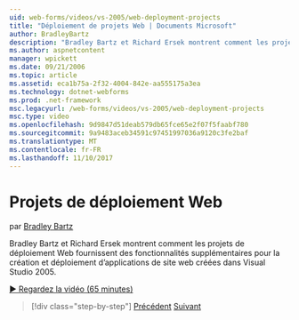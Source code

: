 ```yaml
---
uid: web-forms/videos/vs-2005/web-deployment-projects
title: "Déploiement de projets Web | Documents Microsoft"
author: BradleyBartz
description: "Bradley Bartz et Richard Ersek montrent comment les projets de déploiement Web fournissent des fonctionnalités supplémentaires pour la génération et déploiement d’applications web site créer..."
ms.author: aspnetcontent
manager: wpickett
ms.date: 09/21/2006
ms.topic: article
ms.assetid: eca1b75a-2f32-4004-842e-aa555175a3ea
ms.technology: dotnet-webforms
ms.prod: .net-framework
msc.legacyurl: /web-forms/videos/vs-2005/web-deployment-projects
msc.type: video
ms.openlocfilehash: 9d9847d51deab579db65fce65e2f07f5faabf780
ms.sourcegitcommit: 9a9483aceb34591c97451997036a9120c3fe2baf
ms.translationtype: MT
ms.contentlocale: fr-FR
ms.lasthandoff: 11/10/2017
---
```

<a name="web-deployment-projects"></a>Projets de déploiement Web
====================
par [Bradley Bartz](https://github.com/BradleyBartz)

Bradley Bartz et Richard Ersek montrent comment les projets de déploiement Web fournissent des fonctionnalités supplémentaires pour la création et déploiement d’applications de site web créées dans Visual Studio 2005.

[&#9654; Regardez la vidéo (65 minutes)](https://channel9.msdn.com/Blogs/ASP-NET-Site-Videos/web-deployment-projects)

>[!div class="step-by-step"]
[Précédent](how-do-i-enable-code-coverage-and-profiling-in-production-applications.md)
[Suivant](web-application-projects-web-deployment-projects.md)
